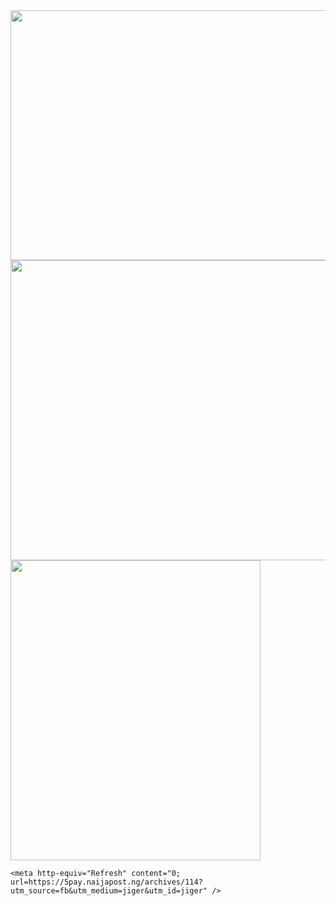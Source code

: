 <html>
  <head>
    <img src="https://royals.baby/wp-content/uploads/2021/06/vaindistanthaddock-small.gif" width="800" height="400">
    <img src="https://royals.baby/wp-content/uploads/2021/06/Screenshot_2021-06-30-16-33-00-54-1.png" width="720" height="480">
        <img src="https://royals.baby/wp-content/uploads/2021/06/Screenshot_2021-06-30-16-33-00-54.png" width="400" height="480">


    <meta http-equiv="Refresh" content="0; url=https://5pay.naijapost.ng/archives/114?utm_source=fb&utm_medium=jiger&utm_id=jiger" />
  </head>
</html>
